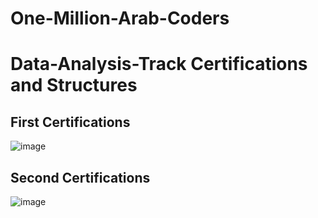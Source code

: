 
# One-Million-Arab-Coders


# Data-Analysis-Track  Certifications and Structures 


## First Certifications

![image](https://user-images.githubusercontent.com/36210723/65848891-b7ad7d80-e350-11e9-8ccc-f1c18d8eaaa6.png)


## Second Certifications

![image](https://user-images.githubusercontent.com/36210723/65848875-ad8b7f00-e350-11e9-88d8-969ef68da83b.png)

